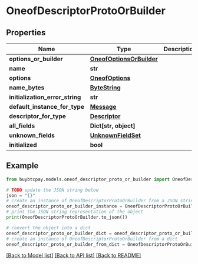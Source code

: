 # OneofDescriptorProtoOrBuilder


## Properties

Name | Type | Description | Notes
------------ | ------------- | ------------- | -------------
**options_or_builder** | [**OneofOptionsOrBuilder**](OneofOptionsOrBuilder.md) |  | [optional] 
**name** | **str** |  | [optional] 
**options** | [**OneofOptions**](OneofOptions.md) |  | [optional] 
**name_bytes** | [**ByteString**](ByteString.md) |  | [optional] 
**initialization_error_string** | **str** |  | [optional] 
**default_instance_for_type** | [**Message**](Message.md) |  | [optional] 
**descriptor_for_type** | [**Descriptor**](Descriptor.md) |  | [optional] 
**all_fields** | **Dict[str, object]** |  | [optional] 
**unknown_fields** | [**UnknownFieldSet**](UnknownFieldSet.md) |  | [optional] 
**initialized** | **bool** |  | [optional] 

## Example

```python
from buybtcpay.models.oneof_descriptor_proto_or_builder import OneofDescriptorProtoOrBuilder

# TODO update the JSON string below
json = "{}"
# create an instance of OneofDescriptorProtoOrBuilder from a JSON string
oneof_descriptor_proto_or_builder_instance = OneofDescriptorProtoOrBuilder.from_json(json)
# print the JSON string representation of the object
print(OneofDescriptorProtoOrBuilder.to_json())

# convert the object into a dict
oneof_descriptor_proto_or_builder_dict = oneof_descriptor_proto_or_builder_instance.to_dict()
# create an instance of OneofDescriptorProtoOrBuilder from a dict
oneof_descriptor_proto_or_builder_from_dict = OneofDescriptorProtoOrBuilder.from_dict(oneof_descriptor_proto_or_builder_dict)
```
[[Back to Model list]](../README.md#documentation-for-models) [[Back to API list]](../README.md#documentation-for-api-endpoints) [[Back to README]](../README.md)


